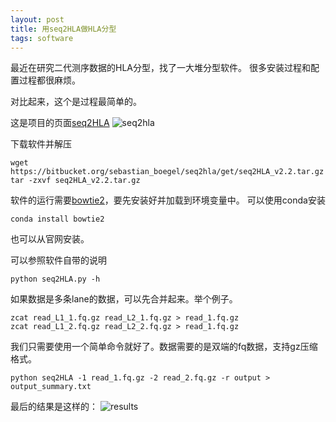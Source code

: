 ```yaml
---
layout: post
title: 用seq2HLA做HLA分型
tags: software
---
```

最近在研究二代测序数据的HLA分型，找了一大堆分型软件。
很多安装过程和配置过程都很麻烦。

对比起来，这个是过程最简单的。

这是项目的页面[seq2HLA](https://bitbucket.org/sebastian_boegel/seq2hla)
![seq2hla](https://raw.githubusercontent.com/pzweuj/pzweuj.github.io/master/downloads/images/seq2hla.PNG)


下载软件并解压
```
wget https://bitbucket.org/sebastian_boegel/seq2hla/get/seq2HLA_v2.2.tar.gz
tar -zxvf seq2HLA_v2.2.tar.gz
```

软件的运行需要[bowtie2](http://bowtie-bio.sourceforge.net/bowtie2/index.shtml)，要先安装好并加载到环境变量中。
可以使用conda安装
```
conda install bowtie2
```
也可以从官网安装。

可以参照软件自带的说明
```
python seq2HLA.py -h
```


如果数据是多条lane的数据，可以先合并起来。举个例子。
```
zcat read_L1_1.fq.gz read_L2_1.fq.gz > read_1.fq.gz
zcat read_L1_2.fq.gz read_L2_2.fq.gz > read_1.fq.gz
```

我们只需要使用一个简单命令就好了。数据需要的是双端的fq数据，支持gz压缩格式。

```
python seq2HLA -1 read_1.fq.gz -2 read_2.fq.gz -r output > output_summary.txt
```

最后的结果是这样的：
![results](https://raw.githubusercontent.com/pzweuj/pzweuj.github.io/master/downloads/images/seq2hla_result.png)



[T_T]:努力学习